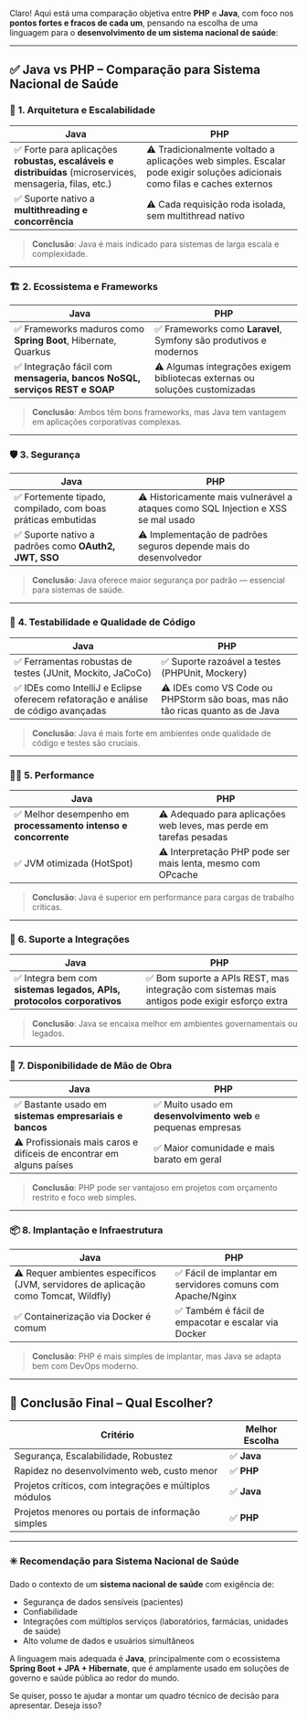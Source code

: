 Claro! Aqui está uma comparação objetiva entre **PHP** e **Java**, com foco nos **pontos fortes e fracos de cada um**, pensando na escolha de uma linguagem para o **desenvolvimento de um sistema nacional de saúde**:

---

## ✅ **Java vs PHP – Comparação para Sistema Nacional de Saúde**

### 🧠 **1. Arquitetura e Escalabilidade**

| **Java** | **PHP** |
|----------|---------|
| ✅ Forte para aplicações **robustas, escaláveis e distribuídas** (microservices, mensageria, filas, etc.) | ⚠️ Tradicionalmente voltado a aplicações web simples. Escalar pode exigir soluções adicionais como filas e caches externos |
| ✅ Suporte nativo a **multithreading e concorrência** | ⚠️ Cada requisição roda isolada, sem multithread nativo |

> **Conclusão**: Java é mais indicado para sistemas de larga escala e complexidade.

---

### 🏗️ **2. Ecossistema e Frameworks**

| **Java** | **PHP** |
|----------|---------|
| ✅ Frameworks maduros como **Spring Boot**, Hibernate, Quarkus | ✅ Frameworks como **Laravel**, Symfony são produtivos e modernos |
| ✅ Integração fácil com **mensageria, bancos NoSQL, serviços REST e SOAP** | ⚠️ Algumas integrações exigem bibliotecas externas ou soluções customizadas |

> **Conclusão**: Ambos têm bons frameworks, mas Java tem vantagem em aplicações corporativas complexas.

---

### 🛡️ **3. Segurança**

| **Java** | **PHP** |
|----------|---------|
| ✅ Fortemente tipado, compilado, com boas práticas embutidas | ⚠️ Historicamente mais vulnerável a ataques como SQL Injection e XSS se mal usado |
| ✅ Suporte nativo a padrões como **OAuth2, JWT, SSO** | ⚠️ Implementação de padrões seguros depende mais do desenvolvedor |

> **Conclusão**: Java oferece maior segurança por padrão — essencial para sistemas de saúde.

---

### 🧪 **4. Testabilidade e Qualidade de Código**

| **Java** | **PHP** |
|----------|---------|
| ✅ Ferramentas robustas de testes (JUnit, Mockito, JaCoCo) | ✅ Suporte razoável a testes (PHPUnit, Mockery) |
| ✅ IDEs como IntelliJ e Eclipse oferecem refatoração e análise de código avançadas | ⚠️ IDEs como VS Code ou PHPStorm são boas, mas não tão ricas quanto as de Java |

> **Conclusão**: Java é mais forte em ambientes onde qualidade de código e testes são cruciais.

---

### 👩‍🔧 **5. Performance**

| **Java** | **PHP** |
|----------|---------|
| ✅ Melhor desempenho em **processamento intenso e concorrente** | ⚠️ Adequado para aplicações web leves, mas perde em tarefas pesadas |
| ✅ JVM otimizada (HotSpot) | ⚠️ Interpretação PHP pode ser mais lenta, mesmo com OPcache |

> **Conclusão**: Java é superior em performance para cargas de trabalho críticas.

---

### 🧩 **6. Suporte a Integrações**

| **Java** | **PHP** |
|----------|---------|
| ✅ Integra bem com **sistemas legados, APIs, protocolos corporativos** | ✅ Bom suporte a APIs REST, mas integração com sistemas mais antigos pode exigir esforço extra |

> **Conclusão**: Java se encaixa melhor em ambientes governamentais ou legados.

---

### 👥 **7. Disponibilidade de Mão de Obra**

| **Java** | **PHP** |
|----------|---------|
| ✅ Bastante usado em **sistemas empresariais e bancos** | ✅ Muito usado em **desenvolvimento web** e pequenas empresas |
| ⚠️ Profissionais mais caros e difíceis de encontrar em alguns países | ✅ Maior comunidade e mais barato em geral |

> **Conclusão**: PHP pode ser vantajoso em projetos com orçamento restrito e foco web simples.

---

### 📦 **8. Implantação e Infraestrutura**

| **Java** | **PHP** |
|----------|---------|
| ⚠️ Requer ambientes específicos (JVM, servidores de aplicação como Tomcat, Wildfly) | ✅ Fácil de implantar em servidores comuns com Apache/Nginx |
| ✅ Containerização via Docker é comum | ✅ Também é fácil de empacotar e escalar via Docker |

> **Conclusão**: PHP é mais simples de implantar, mas Java se adapta bem com DevOps moderno.

---

## 🏁 **Conclusão Final – Qual Escolher?**

| Critério | Melhor Escolha |
|----------|----------------|
| Segurança, Escalabilidade, Robustez | ✅ **Java** |
| Rapidez no desenvolvimento web, custo menor | ✅ **PHP** |
| Projetos críticos, com integrações e múltiplos módulos | ✅ **Java** |
| Projetos menores ou portais de informação simples | ✅ **PHP** |

---

### ✳️ **Recomendação para Sistema Nacional de Saúde**
Dado o contexto de um **sistema nacional de saúde** com exigência de:
- Segurança de dados sensíveis (pacientes)
- Confiabilidade
- Integrações com múltiplos serviços (laboratórios, farmácias, unidades de saúde)
- Alto volume de dados e usuários simultâneos

A linguagem mais adequada é **Java**, principalmente com o ecossistema **Spring Boot + JPA + Hibernate**, que é amplamente usado em soluções de governo e saúde pública ao redor do mundo.

Se quiser, posso te ajudar a montar um quadro técnico de decisão para apresentar. Deseja isso?
